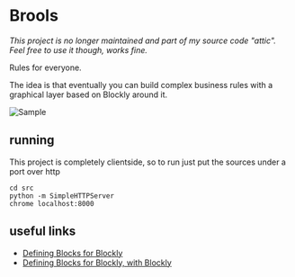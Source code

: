 Brools
======

_This project is no longer maintained and part of my source code "attic". Feel free to use it though, works fine._

Rules for everyone.

The idea is that eventually you can build complex business rules with a graphical layer based on Blockly around it.

![Sample](http://puu.sh/bNLUi/89c3e51bfa.png)

running
-------

This project is completely clientside, so to run just put the sources under a port over http

    cd src
    python -m SimpleHTTPServer
    chrome localhost:8000


useful links
------------

- [Defining Blocks for Blockly](https://code.google.com/p/blockly/wiki/DefiningBlocks)
- [Defining Blocks for Blockly, with Blockly](https://blockly-demo.appspot.com/static/apps/blockfactory/index.html)
